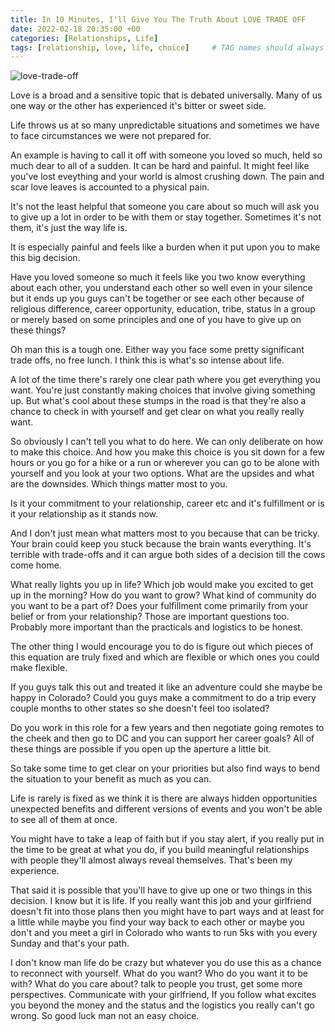 ```yaml
---
title: In 10 Minutes, I'll Give You The Truth About LOVE TRADE OFF
date: 2022-02-18 20:35:00 +00
categories: [Relationships, Life]
tags: [relationship, love, life, choice]     # TAG names should always be lowercase
---
```


![love-trade-off](/assests/img/love-trade-off.jpg)

Love is a broad and a sensitive topic that is debated universally. Many of us one way or the other has experienced it's bitter or sweet side.

Life throws us at so many unpredictable situations and sometimes we have to face circumstances we were not prepared for.

An example is having to call it off with someone you loved so much, held so much dear to all of a sudden. It can be hard and painful. It might feel like you've lost eveything and your world is almost crushing down. The pain and scar love leaves is accounted to a physical pain.

It's not the least helpful that someone you care about so much will ask you to give up a lot in order to be with them or stay together. Sometimes it's not them, it's just the way life is.

It is especially painful and feels like a burden when it put upon you to make this big decision.

Have you loved someone so much it feels like you two know everything about each other, you understand each other so well even in your silence but it ends up you guys can't be together or see each other because of religious difference, career opportunity, education, tribe, status in a group or merely based on some principles and one of you have to give up on these things?

Oh man this is a tough one. Either way you face some pretty significant trade offs, no free lunch. I think this is what's so intense about life. 

A lot of the time there's rarely one clear path where you get everything you want. You're just constantly making choices that involve giving something up. But what's cool about these stumps in the road is that they're also a chance to check in with yourself and get clear on what you really really want.


So obviously I can't tell you what to do here. We can only deliberate on how to make this choice. And how you make this choice is you sit down for a few hours or you go for a hike or a run or wherever you can go to be alone with yourself and you look at your two options. What are the upsides and what are the downsides. Which things matter most to you.

Is it your commitment to your relationship, career etc and it's fulfillment or is it your relationship as it stands now. 

And I don't just mean what matters most to you because that can be tricky. Your brain could keep you stuck because the brain wants everything. It's terrible with trade-offs and it can argue both sides of a decision till the cows come home.

What really lights you up in life? Which job would make you excited to get up in the morning? How do you want to grow? What kind of community do you want to be a part of? Does your fulfillment come primarily from your belief or from your relationship? Those are important questions too. Probably more important than the practicals and logistics to be honest.

The other thing I would encourage you to do is figure out which pieces of this equation are truly fixed and which are flexible or which ones you could make flexible. 

If you guys talk this out and treated it like an adventure could she maybe be happy in Colorado? Could you guys make a commitment to do a trip every couple months to other states so she doesn't feel too isolated? 

Do you work in this role for a few years and then negotiate going remotes to the cheek and then go to DC and you can support her career goals? All of these things are possible if you open up the aperture a little bit.

So take some time to get clear on your priorities but also find ways to bend the situation to your benefit as much as you can. 

Life is rarely is fixed as we think it is there are always hidden opportunities unexpected benefits and different versions of events and you won't be able to see all of them at once. 

You might have to take a leap of faith but if you stay alert, if you really put in the time to be great at what you do, if you build meaningful relationships with people they'll almost always reveal themselves. That's been my experience. 

That said it is possible that you'll have to give up one or two things in this decision. I know but it is life. If you really want this job and your girlfriend doesn't fit into those plans then you might have to part ways and at least for a little while maybe you find your way back to each other or maybe you don't and you meet a girl in Colorado who wants to run 5ks with you every Sunday and that's your path.

I don't know man life do be crazy but whatever you do use this as a chance to reconnect with yourself. What do you want? Who do you want it to be with? What do you care about? talk to people you trust, get some more perspectives. Communicate with your girlfriend, If you follow what excites you beyond the money and the status and the logistics you really can't go wrong. So good luck man not an easy choice.